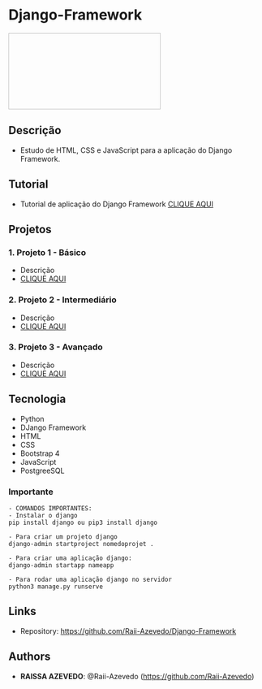 # Django-Framework

<a href="url"><img src=" " align="center" height="150" width="300" ></a>
 
## Descrição
- Estudo de HTML, CSS e JavaScript para a aplicação do Django Framework.

## Tutorial
- Tutorial de aplicação do Django Framework
   [CLIQUE AQUI](https://github.com/Raii-Azevedo/Django-Framework/blob/main/DJANGO%20TUTORIAL.pdf)

## Projetos
### 1. Projeto 1 - Básico
  - Descrição
  ![]()
  - [CLIQUE AQUI]()
  
### 2. Projeto 2 - Intermediário
  - Descrição
  ![]()
  - [CLIQUE AQUI]()
  
  ### 3. Projeto 3 - Avançado
  - Descrição
  ![]()
  - [CLIQUE AQUI]()

## Tecnologia
 - Python
 - DJango Framework
 - HTML
 - CSS
 - Bootstrap 4
 - JavaScript
 - PostgreeSQL
 
### Importante
    - COMANDOS IMPORTANTES:
    - Instalar o django
    pip install django ou pip3 install django
    
    - Para criar um projeto django
    django-admin startproject nomedoprojet .
    
    - Para criar uma aplicação django:
    django-admin startapp nameapp
    
    - Para rodar uma aplicação django no servidor
    python3 manage.py runserve
 
## Links
 
  - Repository: https://github.com/Raii-Azevedo/Django-Framework
 
 
## Authors
 
* **RAISSA AZEVEDO**: @Raii-Azevedo (https://github.com/Raii-Azevedo)
